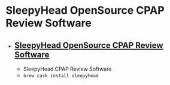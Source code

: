 # SleepyHead OpenSource CPAP Review Software
- [SleepyHead OpenSource CPAP Review Software](https://sleepyhead.jedimark.net/)
  - 
  - SleepyHead CPAP Review Software
  - `brew cask install sleepyhead`
